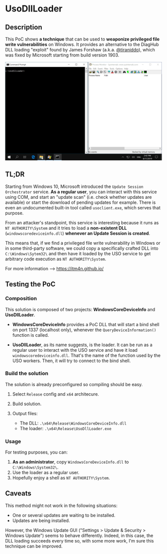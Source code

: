 # UsoDllLoader 

## Description 

This PoC shows __a technique__ that can be used to __weaponize privileged file write vulnerabilities__ on Windows. It provides an alternative to the DiagHub DLL loading "exploit" found by James Forshaw (a.k.a. [@tiraniddo](https://twitter.com/tiraniddo)), which was fixed by Microsoft starting from build version 1903.

<p align="center">
  <img src="/screenshots/UsoDllLoader.gif">
</p>

## TL;DR

Starting from Windows 10, Microsoft introduced the `Update Session Orchestrator` service. __As a regular user__, you can interact with this service using COM, and start an "update scan" (i.e. check whether updates are available) or start the download of pending updates for example. There is even an undocumented built-in tool called `usoclient.exe`, which serves that purpose. 

From an attacker's standpoint, this service is interesting because it runs as `NT AUTHORITY\System` and it tries to load a __non-existent DLL__ (`windowscoredeviceinfo.dll`) __whenever an Update Session is created__.

This means that, if we find a privileged file write vulnerability in Windows or in some third-party software, we could copy a specifically crafted DLL into `C:\Windows\Sytem32\` and then have it loaded by the USO service to get arbitrary code execution as `NT AUTHORITY\System`. 

For more information --> https://itm4n.github.io/


## Testing the PoC

### Composition

This solution is composed of two projects: __WindowsCoreDeviceInfo__ and __UsoDllLoader__. 

- __WindowsCoreDeviceInfo__ provides a PoC DLL that will start a bind shell on port 1337 (localhost only), whenever the `QueryDeviceInformation()` function is called. 

- __UsoDllLoader__, as its name suggests, is the loader. It can be run as a regular user to interact with the USO service and have it load `windowscoredeviceinfo.dll`. That's the name of the function used by the USO workers. Then, it will try to connect to the bind shell. 

### Build the solution 

The solution is already preconfigured so compiling should be easy.

1. Select `Release` config and `x64` architecure.
2. Build solution.
3. Output files:

    - The DLL: `.\x64\Release\WindowsCoreDeviceInfo.dll`
    - The loader: `.\x64\Release\UsoDllLoader.exe`

### Usage 

For testing purposes, you can:

1. __As an administrator__, copy `WindowsCoreDeviceInfo.dll` to `C:\Windows\System32\`. 
2. Use the loader as a regular user.
3. Hopefully enjoy a shell as `NT AUTHORITY\System`.

## Caveats

This method might not work in the following situations:

- One or several updates are waiting to be installed.
- Updates are being installed.

However, the Windows Update GUI ("Settings > Update & Security > Windows Update") seems to behave differently. Indeed, in this case, the DLL loading succeeds every time so, with some more work, I'm sure this technique can be improved. 
